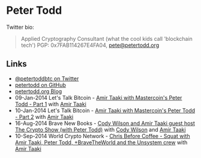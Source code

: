 
# Peter Todd

Twitter bio:

> Applied Cryptography Consultant (what the cool kids call 'blockchain tech') PGP: 0x7FAB114267E4FA04, pete@petertodd.org

## Links

* [@petertoddbtc on Twitter](https://twitter.com/petertoddbtc)
* [petertodd on GitHub](https://github.com/petertodd)
* [petertodd.org Blog](https://petertodd.org/)
* 09-Jan-2014 Let's Talk Bitcoin - [Amir Taaki with Mastercoin's Peter Todd - Part 1](https://www.youtube.com/watch?v=0fGPhwVUeug) with [Amir Taaki](/people/amir_taaki.md)
* 10-Jan-2014 Let's Talk Bitcoin - [Amir Taaki with Mastercoin's Peter Todd - Part 2](https://www.youtube.com/watch?v=EBsIEySNOiM) with [Amir Taaki](/people/amir_taaki.md)
* 16-Aug-2014 Brave New Books - [Cody Wilson and Amir Taaki guest host The Crypto Show (with Peter Todd)](https://www.youtube.com/watch?v=xG5HlETyk7A) with [Cody Wilson](/people/cody_wilson.md) and [Amir Taaki](/people/amir_taaki.md)
* 10-Sep-2014 World Crypto Network - [Chris Before Coffee - Squat with Amir Taaki, Peter Todd, +BraveTheWorld  and the Unsystem crew](https://www.youtube.com/watch?v=A0KV0lesSK8) with [Amir Taaki](/people/amir_taaki.md)

